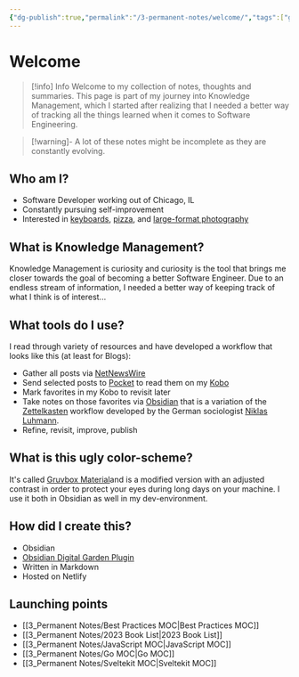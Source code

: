 ```yaml
---
{"dg-publish":true,"permalink":"/3-permanent-notes/welcome/","tags":["gardenEntry"],"created":"2023-08-02T14:54:18.987-05:00","updated":"2023-08-17T09:38:19.329-05:00"}
---
```


# Welcome

> [!info] Info
> Welcome to my collection of notes, thoughts and summaries. This page is part of my journey into Knowledge Management, which I started after realizing that I needed a better way of tracking all the things learned when it comes to Software Engineering.
> 

> [!warning]-
> A lot of these notes might be incomplete as they are constantly evolving. 
## Who am I?
- Software Developer working out of Chicago, IL
- Constantly pursuing self-improvement
- Interested in [keyboards](https://bastardkb.com/), [pizza](https://www.pizzamaking.com/forum/), and [large-format photography](https://www.largeformatphotography.info/forum/)
## What is Knowledge Management?
Knowledge Management is curiosity and curiosity is the tool that brings me closer towards the goal of becoming a better Software Engineer. Due to an endless stream of information, I needed a better way of keeping track  of what I think is of interest...
## What tools do I use?
I read through variety of resources and have developed a workflow that looks like this (at least for Blogs):

- Gather all posts via [NetNewsWire](https://netnewswire.com/)
- Send selected posts to [Pocket](https://getpocket.com/en/) to read them on my [Kobo](https://www.kobo.com/)
- Mark favorites in my Kobo to revisit later
- Take notes on those favorites via [Obsidian]() that is a variation of the [Zettelkasten](https://zettelkasten.de/introduction/) workflow developed by the German sociologist [Niklas Luhmann](https://niklas-luhmann-archiv.de/nachlass/zettelkasten).
- Refine, revisit, improve, publish
## What is this ugly color-scheme?
It's called [Gruvbox Material](https://github.com/sainnhe/gruvbox-material)and is a modified version with an adjusted contrast in order to protect your eyes during long days on your machine. I use it both in Obsidian as well in my dev-environment.
## How did I create this?
- Obsidian
- [Obsidian Digital Garden Plugin](https://dg-docs.ole.dev/)
- Written in Markdown
- Hosted on Netlify
## Launching points
- [[3_Permanent Notes/Best Practices MOC\|Best Practices MOC]]
- [[3_Permanent Notes/2023 Book List\|2023 Book List]]
- [[3_Permanent Notes/JavaScript MOC\|JavaScript MOC]]
- [[3_Permanent Notes/Go MOC\|Go MOC]]
- [[3_Permanent Notes/Sveltekit MOC\|Sveltekit MOC]]